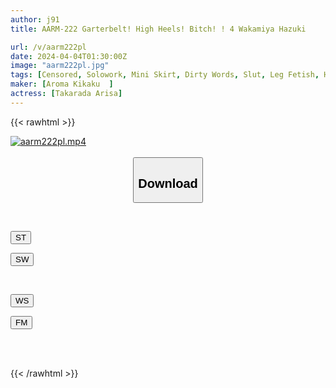 ```yaml
---
author: j91
title: AARM-222 Garterbelt! High Heels! Bitch! ! 4 Wakamiya Hazuki

url: /v/aarm222pl
date: 2024-04-04T01:30:00Z
image: "aarm222pl.jpg"
tags: [Censored, Solowork, Mini Skirt, Dirty Words, Slut, Leg Fetish, Huge Butt	]
maker: [Aroma Kikaku  ]
actress: [Takarada Arisa]
---
```



{{< rawhtml >}}

<div class="video" data-videoid="vxvWWArz78s4Oj1">
    <a href="javascript:;">
        <img src="/v/aarm222pl/aarm222pl.jpg" width="WIDTH" height="HEIGHT" alt="aarm222pl.mp4" loading="lazy">
    </a>
</div>

<script type="text/javascript" src="https://j91.asia/asset/on-demand-st.js"></script>

<br>
  <link rel="stylesheet" href="https://j91.asia/asset/bs5.css">
  
  <center>
  <button class="btn btn-primary" type="button" data-bs-toggle="collapse" data-bs-target=".multi-collapse" aria-expanded="false" aria-controls="multiCollapseExample1 multiCollapseExample2"><h2>Download</h2></button></center>
</p>
<div class="row">
  <div class="col">
    <div class="collapse multi-collapse" id="multiCollapseExample1">
      <div class="card card-body">
	      	      <br>
<div class="buttons">  
<p><a href="https://streamtape.to/v/vxvWWArz78s4Oj1" target="_blank"><button class="btn-hover color-3"><i class="fa fa-download"></i> ST</button></a></p>
<p><a href="https://asnwish.com/5q3tnnp7uc21" target="_blank"><button class="btn-hover color-2"><i class="fa fa-download"></i> SW</button></a></p></div>
    </div>
  </div>
</div>
  <div class="col">
    <div class="collapse multi-collapse" id="multiCollapseExample2">
      <div class="card card-body">
	      <br>
<div class="buttons">
<p><a href="https://wolfstream.tv/0ldwsqrstx4f"><button class="btn-hover color-9"><i class="fa fa-download"></i> WS</button></a></p>
<p><a href="https://filemoon.sx/d/myrv7hevgo81"><button class="btn-hover color-8"><i class="fa fa-download"></i> FM</button></a></p></div>
<br><br>
      </div>
    </div>
  </div>
</div>

{{< /rawhtml >}}